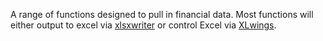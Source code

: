 A range of functions designed to pull in financial data.  Most functions will either output to excel via [xlsxwriter](https://xlsxwriter.readthedocs.io/) or control Excel via [XLwings](https://www.xlwings.org/).
